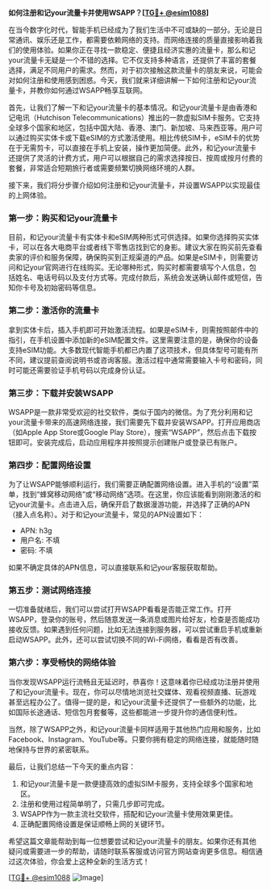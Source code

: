 **如何注册和记your流量卡并使用WSAPP？[[TG💪+ @esim1088](https://t.me/s/esim1088)]**

在当今数字化时代，智能手机已经成为了我们生活中不可或缺的一部分。无论是日常通讯、娱乐还是工作，都需要依赖网络的支持。而网络连接的质量直接影响着我们的使用体验。如果你正在寻找一款稳定、便捷且经济实惠的流量卡，那么和记your流量卡无疑是一个不错的选择。它不仅支持多种语言，还提供了丰富的套餐选择，满足不同用户的需求。然而，对于初次接触这款流量卡的朋友来说，可能会对如何注册和使用感到困惑。今天，我们就来详细讲解一下如何注册和记your流量卡，并教你如何通过WSAPP畅享互联网。

首先，让我们了解一下和记your流量卡的基本情况。和记your流量卡是由香港和记电讯（Hutchison Telecommunications）推出的一款虚拟SIM卡服务。它支持全球多个国家和地区，包括中国大陆、香港、澳门、新加坡、马来西亚等。用户可以通过购买实体卡或下载eSIM的方式激活使用。相比传统SIM卡，eSIM卡的优势在于无需剪卡，可以直接在手机上安装，操作更加简便。此外，和记your流量卡还提供了灵活的计费方式，用户可以根据自己的需求选择按日、按周或按月付费的套餐，非常适合短期旅行者或需要频繁切换网络环境的人群。

接下来，我们将分步骤介绍如何注册和记your流量卡，并设置WSAPP以实现最佳的上网体验。

### **第一步：购买和记your流量卡**
目前，和记your流量卡有实体卡和eSIM两种形式可供选择。如果你选择购买实体卡，可以在各大电商平台或者线下零售店找到它的身影。建议大家在购买前先查看卖家的评价和服务保障，确保购买到正规渠道的产品。如果是eSIM卡，则需要访问和记your官网进行在线购买。无论哪种形式，购买时都需要填写个人信息，包括姓名、电话号码以及支付方式等。完成付款后，系统会发送确认邮件或短信，告知你卡号及初始密码等信息。

### **第二步：激活你的流量卡**
拿到实体卡后，插入手机即可开始激活流程。如果是eSIM卡，则需按照邮件中的指引，在手机设置中添加新的eSIM配置文件。这里需要注意的是，确保你的设备支持eSIM功能。大多数现代智能手机都已内置了这项技术，但具体型号可能有所不同，建议提前查阅说明书或咨询客服。激活过程中通常需要输入卡号和密码，同时可能还需要验证手机号码以完成身份认证。

### **第三步：下载并安装WSAPP**
WSAPP是一款非常受欢迎的社交软件，类似于国内的微信。为了充分利用和记your流量卡带来的高速网络连接，我们需要先下载并安装WSAPP。打开应用商店（如Apple App Store或Google Play Store），搜索“WSAPP”，然后点击下载按钮即可。安装完成后，启动应用程序并按照提示创建账户或登录已有账户。

### **第四步：配置网络设置**
为了让WSAPP能够顺利运行，我们需要正确配置网络设置。进入手机的“设置”菜单，找到“蜂窝移动网络”或“移动网络”选项。在这里，你应该能看到刚刚激活的和记your流量卡。点击进入后，确保开启了数据漫游功能，并选择了正确的APN（接入点名称）。对于和记your流量卡，常见的APN设置如下：
- APN: h3g
- 用户名: 不填
- 密码: 不填

如果不确定具体的APN信息，可以直接联系和记your客服获取帮助。

### **第五步：测试网络连接**
一切准备就绪后，我们可以尝试打开WSAPP看看是否能正常工作。打开WSAPP，登录你的账号，然后随意发送一条消息或图片给好友，检查是否能成功接收反馈。如果遇到任何问题，比如无法连接到服务器，可以尝试重启手机或重新启动WSAPP。此外，还可以尝试切换不同的Wi-Fi网络，看看是否有改善。

### **第六步：享受畅快的网络体验**
当你发现WSAPP运行流畅且无延迟时，恭喜你！这意味着你已经成功注册并使用了和记your流量卡。现在，你可以尽情地浏览社交媒体、观看视频直播、玩游戏甚至远程办公了。值得一提的是，和记your流量卡还提供了一些额外的功能，比如国际长途通话、短信包月套餐等，这些都能进一步提升你的通信便利性。

当然，除了WSAPP之外，和记your流量卡同样适用于其他热门应用和服务，比如Facebook、Instagram、YouTube等。只要你拥有稳定的网络连接，就能随时随地保持与世界的紧密联系。

最后，让我们总结一下今天的重点内容：
1. 和记your流量卡是一款便捷高效的虚拟SIM卡服务，支持全球多个国家和地区。
2. 注册和使用过程简单明了，只需几步即可完成。
3. WSAPP作为一款主流社交软件，搭配和记your流量卡使用效果更佳。
4. 正确配置网络设置是保证顺畅上网的关键环节。

希望这篇文章能帮助到每一位想要尝试和记your流量卡的朋友。如果你还有其他疑问或需要进一步的帮助，请随时联系客服或访问官方网站查询更多信息。相信通过这次体验，你会爱上这种全新的生活方式！

[[TG💪+ @esim1088](https://t.me/s/esim1088) ![Image](https://i.postimg.cc/4NQfJmqS/Snipaste-2025-05-13-00-14-12.png)]